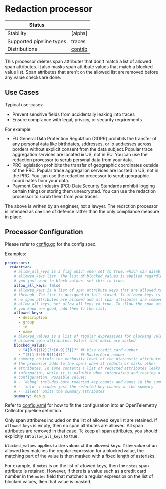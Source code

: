 # Redaction processor

| Status                   |            |
| ------------------------ |------------|
| Stability                | [alpha]    |
| Supported pipeline types | traces     |
| Distributions            | [contrib]  |

This processor deletes span attributes that don't match a list of allowed span
attributes. It also masks span attribute values that match a blocked value
list. Span attributes that aren't on the allowed list are removed before any
value checks are done.

## Use Cases

Typical use-cases:

* Prevent sensitive fields from accidentally leaking into traces
* Ensure compliance with legal, privacy, or security requirements

For example:

* EU General Data Protection Regulation (GDPR) prohibits the transfer of any
  personal data like birthdates, addresses, or ip addresses across borders
  without explicit consent from the data subject. Popular trace aggregation
  services are located in US, not in EU. You can use the redaction processor
  to scrub personal data from your data.
* PRC legislation prohibits the transfer of geographic coordinates outside of
  the PRC. Popular trace aggregation services are located in US, not in the
  PRC. You can use the redaction processor to scrub geographic coordinates
  from your data.
* Payment Card Industry (PCI) Data Security Standards prohibit logging certain
  things or storing them unencrypted. You can use the redaction processor to
  scrub them from your traces.

The above is written by an engineer, not a lawyer. The redaction processor is
intended as one line of defence rather than the only compliance measure in
place.

## Processor Configuration

Please refer to [config.go](./config.go) for the config spec.

Examples:

```yaml
processors:
  redaction:
    # allow_all_keys is a flag which when set to true, which can disables the
    # allowed_keys list. The list of blocked_values is applied regardless. If
    # you just want to block values, set this to true.
    allow_all_keys: false
    # allowed_keys is a list of span attribute keys that are allowed to pass
    # through. The list is designed to fail closed. If allowed_keys is empty,
    # no span attributes are allowed and all span attributes are removed. To
    # allow all keys, set allow_all_keys to true. To allow the span attributes
    # you know are good, add them to the list.
    allowed_keys:
      - description
      - group
      - id
      - name
    # blocked_values is a list of regular expressions for blocking values of
    # allowed span attributes. Values that match are masked
    blocked_values:
      - "4[0-9]{12}(?:[0-9]{3})?" ## Visa credit card number
      - "(5[1-5][0-9]{14})"       ## MasterCard number
    # summary controls the verbosity level of the diagnostic attributes that
    # the processor adds to the spans when it redacts or masks other
    # attributes. In some contexts a list of redacted attributes leaks
    # information, while it is valuable when integrating and testing a new
    # configuration. Possible values:
    # - `debug` includes both redacted key counts and names in the summary
    # - `info` includes just the redacted key counts in the summary
    # - `silent` omits the summary attributes
    summary: debug
```

Refer to [config.yaml](./testdata/config.yaml) for how to fit the configuration
into an OpenTelemetry Collector pipeline definition.

Only span attributes included on the list of allowed keys list are retained.
If `allowed_keys` is empty, then no span attributes are allowed. All span
attributes are removed in that case. To keep all span attributes, you should
explicitly set `allow_all_keys` to true.

`blocked_values` applies to the values of the allowed keys. If the value of an
allowed key matches the regular expression for a blocked value, the matching
part of the value is then masked with a fixed length of asterisks.

For example, if `notes` is on the list of allowed keys, then the `notes` span
attribute is retained. However, if there is a value such as a credit card
number in the `notes` field that matched a regular expression on the list of
blocked values, then that value is masked.

[beta]:https://github.com/open-telemetry/opentelemetry-collector#alpha
[contrib]:https://github.com/open-telemetry/opentelemetry-collector-releases/tree/main/distributions/otelcol-contrib
